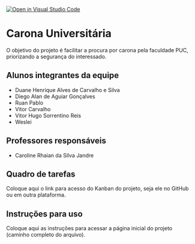 [![Open in Visual Studio Code](https://classroom.github.com/assets/open-in-vscode-c66648af7eb3fe8bc4f294546bfd86ef473780cde1dea487d3c4ff354943c9ae.svg)](https://classroom.github.com/online_ide?assignment_repo_id=9044919&assignment_repo_type=AssignmentRepo)
# Carona Universitária 
O objetivo do projeto é facilitar a procura por carona pela faculdade PUC, priorizando a segurança do interessado.

## Alunos integrantes da equipe

* Duane Henrique Alves de Carvalho e Silva
* Diego Alan de Aguiar Gonçalves
* Ruan Pablo
* Vitor Carvalho
* Vitor Hugo Sorrentino Reis
* Weslei

## Professores responsáveis

* Caroline Rhaian da Silva Jandre 

## Quadro de tarefas
Coloque aqui o link para acesso do Kanban do projeto, seja ele no GitHub ou em outra plataforma.

## Instruções para uso
Coloque aqui as instruções para acessar a página inicial do projeto (caminho completo do arquivo).
